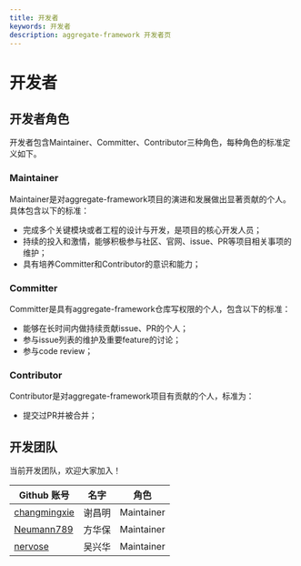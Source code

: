 ```yaml
---
title: 开发者
keywords: 开发者
description: aggregate-framework 开发者页
---
```


# 开发者

## 开发者角色

开发者包含Maintainer、Committer、Contributor三种角色，每种角色的标准定义如下。

### Maintainer

Maintainer是对aggregate-framework项目的演进和发展做出显著贡献的个人。具体包含以下的标准：

* 完成多个关键模块或者工程的设计与开发，是项目的核心开发人员；
* 持续的投入和激情，能够积极参与社区、官网、issue、PR等项目相关事项的维护；
* 具有培养Committer和Contributor的意识和能力；

### Committer

Committer是具有aggregate-framework仓库写权限的个人，包含以下的标准：

* 能够在长时间内做持续贡献issue、PR的个人；
* 参与issue列表的维护及重要feature的讨论；
* 参与code review；

### Contributor

Contributor是对aggregate-framework项目有贡献的个人，标准为：

* 提交过PR并被合并；

## 开发团队
当前开发团队，欢迎大家加入！  

 Github 账号                                     | 名字    | 角色       |
| ----------------------------------------------- | ------ |  ------ | 
| [changmingxie](https://github.com/changmingxie)         | 谢昌明 |Maintainer|
| [Neumann789](https://github.com/Neumann789)         | 方华保 |Maintainer|
| [nervose](https://github.com/nervose)     | 吴兴华 |Maintainer|
